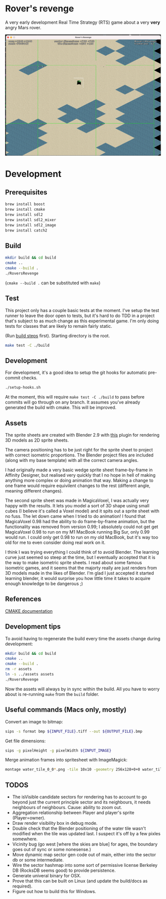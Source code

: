 # Rover's revenge

A very early development Real Time Strategy (RTS) game about a very **very** angry Mars rover.

![An application window with the title "Rover's Revenge".](./doc_assets/runtime_example_1.png)

# Development

## Prerequisites

```sh
brew install boost
brew install cmake
brew install sdl2
brew install sdl2_mixer
brew install sdl2_image
brew install catch2
```

## Build

```sh
mkdir build && cd build
cmake ..
cmake --build .
./RoversRevenge
```

(`cmake --build .` can be substituted with `make`)

## Test

This project only has a couple basic tests at the moment. I've setup the test runner to leave the door open to tests, but it's hard to do TDD in a project
that's subject to as much change as this experimental game. I'm only doing
tests for classes that are likely to remain fairly static.

(Run [build steps](#build) first). Starting directory is the root.
```sh
make test -C ./build
```

## Development

For development, it's a good idea to setup the git hooks for automatic pre-commit checks.

```sh
./setup-hooks.sh
```

At the moment, this will require `make test -C ./build` to pass before commits will go through on any branch. It assumes you've already generated the build with cmake. This will be improved.

## Assets

The sprite sheets are created with Blender 2.9 with [this](https://github.com/chrishayesmu/Blender-Spritesheet-Renderer) plugin for rendering 3D models as 2D sprite sheets.

The camera positioning has to be just right for the sprite sheet to project with correct isometric proportions. The Blender project files are included (along with my base template) with all the correct camera angles.

I had originally made a very basic wedge sprite sheet frame-by-frame in Affinity Designer, but realised very quickly that I no hope in hell of making anything more complex or doing animation that way. Making a change to one frame would require equivilent changes to the rest (different angle, meaning different changes). 

The second sprite sheet was made in MagicaVoxel, I was actually very happy with the results. It lets you model a sort of 3D shape using small cubes (I believe it's called a Voxel model) and it spits out a sprite sheet with no fuss. The let down came when I tried to do animation! I found that MagicaVoxel 0.98 had the ability to do frame-by-frame animation, but the functionality was removed from version 0.99; I absolutely could not get get MagicaVoxel 0.98 to run on my M1 MacBook running Big Sur, only 0.99 would run. I could only get 0.98 to run on my old MacBook, but it's way too old for me to even consider doing real work on it.

I think I was trying everything I could think of to avoid Blender. The learning curve just seemed so steep at the time, but I eventually accepted that it is the way to make isometric sprite sheets. I read about some famous isometric games, and it seems that the majorty really are just renders from 3D models made in the likes of Blender.
I'm glad I just accepted it started learning blender, it would surprise you how little time it takes to acquire enough knowledge to be dangerous ;)


## References

[CMAKE documentation](https://cmake.org/cmake/help/latest/guide/tutorial/index.html#build-and-test)

## Development tips

To avoid having to regenerate the build every time the assets change during development:

```sh
mkdir build && cd build
cmake ..
cmake --build .
rm -r assets
ln -s ../assets assets
./RoversRevenge
```

Now the assets will always by in sync within the build. All you have to worry about is re-running `make` from the `build` folder.

## Useful commands (Macs only, mostly)

Convert an image to bitmap:

```sh
sips -s format bmp ${INPUT_FILE}.tiff --out ${OUTPUT_FILE}.bmp
```

Get file dimensions:

```sh
sips -g pixelHeight -g pixelWidth ${INPUT_IMAGE}
```

Merge animation frames into spritesheet with ImageMagick:

```sh
montage water_tile_0_0*.png -tile 10x10 -geometry 256x128+0+0 water_tile_0_sheet.png
```

## TODOS

- The isVisible candidate sectors for rendering has to account to go beyond just the current principle sector and its neighbours, it needs neighbours of neighbours. Cause: ability to zoom out.
- Aggregation relationship between Player and player's sprite (Player=owner).
- Draw render visibility box in debug mode.
- Double check that the Blender positioning of the water tile wasn't modified when the tile was updated last. I suspect it's off by a few pixles somewhere.
- Vicinity bug (go west [where the skies are blue] for ages, the boundary goes out of sync or some nonesense.)
- Move dynamic map sector gen code out of main, either into the sector db or some intermediate.
- Wire the sector hashmap into some sort of permissive license Berkeley DB (RocksDB seems good) to provide persistence.
- Generate univeral binary for OSX.
- Prove that this can be built on Linux (and update the build/docs as required).
- Figure out how to build this for Windows.